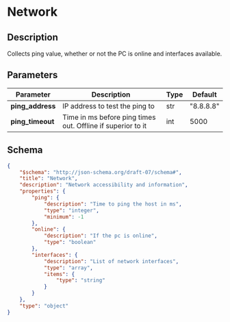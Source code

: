 # Network

## Description

Collects ping value, whether or not the PC is online and interfaces available.

## Parameters

| Parameter        | Description                                                 | Type | Default   |
| ---------------- | ----------------------------------------------------------- | ---- | --------- |
| **ping_address** | IP address to test the ping to                              | str  | "8.8.8.8" |
| **ping_timeout** | Time in ms before ping times out. Offline if superior to it | int  | 5000      |

## Schema

```json
{
    "$schema": "http://json-schema.org/draft-07/schema#",
    "title": "Network",
    "description": "Network accessibility and information",
    "properties": {
        "ping": {
            "description": "Time to ping the host in ms",
            "type": "integer",
            "minimum": -1
        },
        "online": {
            "description": "If the pc is online",
            "type": "boolean"
        },
        "interfaces": {
            "description": "List of network interfaces",
            "type": "array",
            "items": {
                "type": "string"
            }
        }
    },
    "type": "object"
}
```
